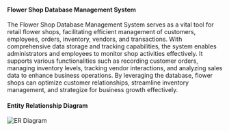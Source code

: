 #### Flower Shop Database Management System

The Flower Shop Database Management System serves as a vital tool for retail flower shops, facilitating efficient management of customers, employees, orders, inventory, vendors, and transactions. With comprehensive data storage and tracking capabilities, the system enables administrators and employees to monitor shop activities effectively. It supports various functionalities such as recording customer orders, managing inventory levels, tracking vendor interactions, and analyzing sales data to enhance business operations. By leveraging the database, flower shops can optimize customer relationships, streamline inventory management, and strategize for business growth effectively.

#### Entity Relationship Diagram

![ER Diagram](images/ER_diagram.png)
